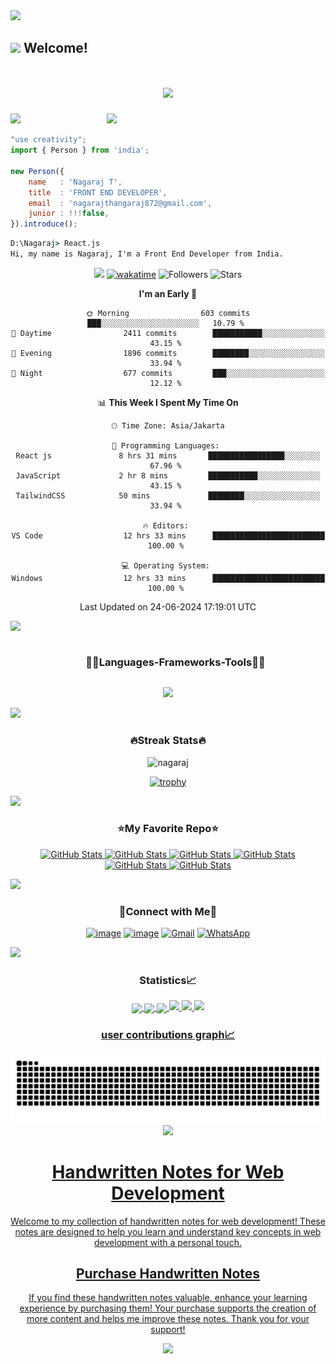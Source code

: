 

<!--x axis divider-->
<img src="/assets/images/horizontal-divider-gradient.gif">
<h2> <img src="https://emojis.slackmojis.com/emojis/images/1588315024/8823/hyperkitty.gif?1588315024" width="30" /> Welcome! </h2>
<h1 align="center">
    <img src="https://readme-typing-svg.herokuapp.com/?font=Righteous&size=35&center=true&vCenter=true&width=500&height=70&duration=4000&lines=Hi+There!+👋;+I'm+Nagaraj!;" />
</h1>
<img src="/assets/images/horizontal-divider-gradient.gif">
<picture> 
<a href="https://media.giphy.com/media/SWoSkN6DxTszqIKEqv/giphy.gif" alt="Developer">
<img src="/assets//images/developer.webp" align="right" width="350">
</a>
</picture>

```js
"use creativity";
import { Person } from 'india';

new Person({
    name   : 'Nagaraj T',
    title  : 'FRONT END DEVELOPER',
    email  : 'nagarajthangaraj872@gmail.com',
    junior : !!!false,
}).introduce();
```

```cmd
D:\Nagaraj> React.js
Hi, my name is Nagaraj, I'm a Front End Developer from India.
```

<div align="center">

![](https://komarev.com/ghpvc/?username=nagaraj-thangaraj) [![wakatime](https://wakatime.com/badge/user/22520ecf-cee6-4d59-a21f-b5d7f4f8e491.svg)](https://wakatime.com/@22520ecf-cee6-4d59-a21f-b5d7f4f8e491) ![Followers](https://img.shields.io/github/followers/nagaraj-thangaraj?label=Followers) ![Stars](https://img.shields.io/github/stars/nagaraj-thangaraj?label=Stars)

<!--START_SECTION:waka-->
**I'm an Early 🐤** 

```text
🌞 Morning                603 commits         ███░░░░░░░░░░░░░░░░░░░░░░   10.79 % 
🌆 Daytime                2411 commits        ███████████░░░░░░░░░░░░░░   43.15 % 
🌃 Evening                1896 commits        ████████░░░░░░░░░░░░░░░░░   33.94 % 
🌙 Night                  677 commits         ███░░░░░░░░░░░░░░░░░░░░░░   12.12 % 
```


📊 **This Week I Spent My Time On** 

```text
🕑︎ Time Zone: Asia/Jakarta

💬 Programming Languages: 
React js               8 hrs 31 mins       █████████████████░░░░░░░░   67.96 % 
JavaScript             2 hr 8 mins         ███████████░░░░░░░░░░░░░░   43.15 % 
TailwindCSS            50 mins             ████████░░░░░░░░░░░░░░░░░   33.94 % 

🔥 Editors: 
VS Code                  12 hrs 33 mins      █████████████████████████   100.00 % 

💻 Operating System: 
Windows                  12 hrs 33 mins      █████████████████████████   100.00 % 
```


 Last Updated on 24-06-2024 17:19:01 UTC
<!--END_SECTION:waka-->
  
</div>

<!--x axis divider-->
<img src="/assets/images/horizontal-divider-gradient.gif">

<!--h1 without bottom border-->
<div id="user-content-toc">
  <ul align="center">
    <summary><h3 style="display: inline-block">🧑‍💻Languages-Frameworks-Tools🧑‍💻</h3></summary>
  </ul>
</div>
<!--tech stack icons-->
<p align="center">
<a href="https://skillicons.dev">
<img src="https://skillicons.dev/icons?i=html,css,bootstrap,js,tailwindcss,react,git,vscode,figma,vercel,postman,materialui,vite,&perline=6" />
</a>
</p>

<!--x axis divider-->
<img src="/assets/images/horizontal-divider-gradient.gif">

<h3 align="center">🔥Streak Stats🔥</h3>

<!-- custom streak stats: https://git.io/streak-stats -->
<p align="center"><img src="https://streak-stats.demolab.com?user=nagaraj-thangaraj&hide_border=true&type=png" alt="nagaraj" /></p>

<div align="center">
	
[![trophy](https://github-profile-trophy.vercel.app/?username=nagaraj-thangaraj)](https://github.com/nagaraj-thangaraj/github-profile-trophy)

</div>

<!--x axis divider-->
<img src="/assets/images/horizontal-divider-gradient.gif">

<h3 align="center">⭐My Favorite Repo⭐</h3>

<div>
  <p align="center">
	<a href="https://github.com/nagaraj-thangaraj/Movie-app">
      		<img src="https://github-readme-stats.vercel.app/api/pin/?username=nagaraj-thangaraj&repo=Movie-app&theme=transparent" alt="GitHub Stats" />
    	</a>
	<a href="https://github.com/nagaraj-thangaraj/landing-page-1">
      		<img src="https://github-readme-stats.vercel.app/api/pin/?username=nagaraj-thangaraj&repo=landing-page-1&theme=transparent" alt="GitHub Stats" />
    	</a>
	<a href="https://github.com/nagaraj-thangaraj/food-app">
      		<img src="https://github-readme-stats.vercel.app/api/pin/?username=nagaraj-thangaraj&repo=food-app&theme=transparent" alt="GitHub Stats" />
    	</a>
	<a href="https://github.com/nagaraj-thangaraj/crypto-currency-app">
      		<img src="https://github-readme-stats.vercel.app/api/pin/?username=nagaraj-thangaraj&repo=crypto-currency-app&theme=transparent" alt="GitHub Stats" />
    	</a>
    	<a href="https://github.com/nagaraj-thangaraj/Responsive-UI-Design">
      		<img src="https://github-readme-stats.vercel.app/api/pin/?username=nagaraj-thangaraj&repo=Responsive-UI-Design&theme=transparent" alt="GitHub Stats" />
    	</a>
    	<a href="https://github.com/ajin597/my-portfolio">
      		<img src="https://github-readme-stats.vercel.app/api/pin/?username=nagaraj-thangaraj&repo=my-portfolio&theme=transparent" alt="GitHub Stats" />
    	</a>
    
</div>

<!--x axis divider-->
<img src="/assets/images/horizontal-divider-gradient.gif">

<!-- Connect with me -->
<h3 align="center">🤝Connect with Me🤝</h3>
<div align="center">

[![image](https://img.shields.io/badge/LinkedIn-0077B5?style=for-the-badge&logo=linkedin&logoColor=white)](https://www.linkedin.com/in/nagaraj-thangaraj-2ba836247/)
[![image](https://img.shields.io/badge/Instagram-E4405F?style=for-the-badge&logo=instagram&logoColor=white)](https://www.instagram.com/ven.efx/_)
[![Gmail](https://img.shields.io/badge/Gmail-D14836?style=for-the-badge&logo=gmail&logoColor=white)](mailto:nagarajthangaraj872@gmail.com)
[![WhatsApp](https://img.shields.io/badge/WhatsApp-25D366?style=for-the-badge&logo=whatsapp&logoColor=white)](https://wa.me/9566469396)
<!--[![Portfolio](https://img.shields.io/badge/Portfolio-4A90E2?style=for-the-badge&logo=react&logoColor=white)](https://react-port-tau.vercel.app/)-->


  
</div>

<!--x axis divider-->
<img src="https://user-images.githubusercontent.com/73097560/115834477-dbab4500-a447-11eb-908a-139a6edaec5c.gif"><h3 align="center">Statistics📈</h3>
<div align="center">
<a href="https://github.com/nagaraj-thangaraj">
<img align="center" src="http://github-profile-summary-cards.vercel.app/api/cards/stats?username=nagaraj-thangaraj&theme=2077" height="180em" />

<img align="center" src="http://github-profile-summary-cards.vercel.app/api/cards/productive-time?username=nagaraj-thangaraj&theme=2077" height="180em" />
<img align="center" src="http://github-profile-summary-cards.vercel.app/api/cards/profile-details?username=nagaraj-thangaraj&theme=2077" height="180em" />
<img src="/assets/images/horizontal-divider-gradient.gif">

<!-- Support me -->


<!--x axis divider-->
<img src="/assets/images/horizontal-divider-gradient.gif">
<img src="https://user-images.githubusercontent.com/73097560/115834477-dbab4500-a447-11eb-908a-139a6edaec5c.gif"><h3 align="center">user contributions graph📈</h3>

 <img alt="snake eating my contributions" src="https://raw.githubusercontent.com/ajin597/ajin597/output/github-contribution-grid-snake-dark.svg" />
  


<!--x axis divider-->
<img src="/assets/images/horizontal-divider-gradient.gif">



# Handwritten Notes for Web Development

Welcome to my collection of handwritten notes for web development! These notes are designed to help you learn and understand key concepts in web development with a personal touch.

## Purchase Handwritten Notes

If you find these handwritten notes valuable, enhance your learning experience by purchasing them! Your purchase supports the creation of more content and helps me improve these notes. Thank you for your support!

<!--[![image](https://img.shields.io/badge/Shop%20Notes-FFDD00?style=for-the-badge&logo=buymeacoffee&logoColor=white)](https://buymeacoffee.com/ajincosta) [![image](https://img.shields.io/badge/ko--fi-F16061?style=for-the-badge&logo=ko-fi&logoColor=white)](https://ko-fi.com/ajincosta)-->




<!--x axis divider-->
<img src="/assets/images/horizontal-divider-gradient.gif">

<!--<div align="center">
    Made with ❤️ by <a href="https://react-port-tau.vercel.app/" target="_blank">Nagaraj</a>
</div> -->
